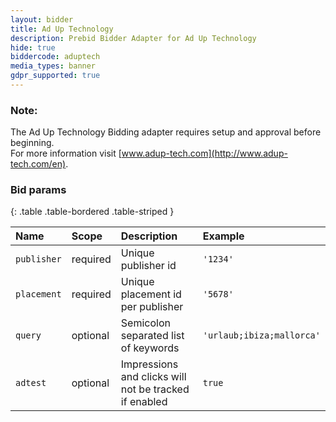 ```yaml
---
layout: bidder
title: Ad Up Technology
description: Prebid Bidder Adapter for Ad Up Technology
hide: true
biddercode: aduptech
media_types: banner
gdpr_supported: true
---
```


### Note:

The Ad Up Technology Bidding adapter requires setup and approval before beginning.   
For more information visit [www.adup-tech.com](http://www.adup-tech.com/en).

### Bid params

{: .table .table-bordered .table-striped }

| Name | Scope | Description | Example |
| :--- | :---- | :---------- | :------ |
| `publisher` | required | Unique publisher id | `'1234'` |
| `placement` | required | Unique placement id per publisher | `'5678'` |
| `query` | optional | Semicolon separated list of keywords | `'urlaub;ibiza;mallorca'` |
| `adtest` | optional | Impressions and clicks will not be tracked if enabled | `true` |

